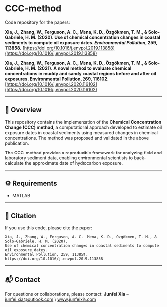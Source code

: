 
# CCC-method

Code repository for the papers:

**Xia, J., Zhang, W., Ferguson, A. C., Mena, K. D., Özgökmen, T. M., & Solo-Gabriele, H. M. (2020). Use of chemical concentration changes in coastal sediments to compute oil exposure dates. *Environmental Pollution*, 259, 113858.**
[https://doi.org/10.1016/j.envpol.2019.113858](https://doi.org/10.1016/j.envpol.2019.113858)

**Xia, J., Zhang, W., Ferguson, A. C., Mena, K. D., Özgökmen, T. M., & Solo-Gabriele, H. M. (2021). A novel method to evaluate chemical concentrations in muddy and sandy coastal regions before and after oil exposures. Environmental Pollution, 269, 116102.**
[https://doi.org/10.1016/j.envpol.2020.116102](https://doi.org/10.1016/j.envpol.2020.116102)

---

## 📖 Overview

This repository contains the implementation of the **Chemical Concentration Change (CCC) method**, a computational approach developed to estimate oil exposure dates in coastal sediments using measured changes in chemical concentrations. The method was proposed and validated in the above publication.

The CCC-method provides a reproducible framework for analyzing field and laboratory sediment data, enabling environmental scientists to back-calculate the approximate date of hydrocarbon exposure.

---

## ⚙️ Requirements

* MATLAB
  
---

## 📌 Citation

If you use this code, please cite the paper:

```
Xia, J., Zhang, W., Ferguson, A. C., Mena, K. D., Özgökmen, T. M., & Solo-Gabriele, H. M. (2020). 
Use of chemical concentration changes in coastal sediments to compute oil exposure dates. 
Environmental Pollution, 259, 113858. https://doi.org/10.1016/j.envpol.2019.113858
```

---

## 📬 Contact

For questions or collaborations, please contact:
**Junfei Xia** – junfei.xia@outlook.com \ www.junfeixia.com


